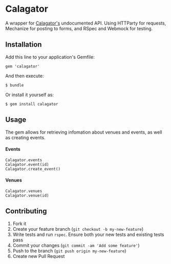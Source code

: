 # Calagator

A wrapper for [Calagator's](http://calagator.org) undocumented API. Using HTTParty for requests, Mechanize for posting to forms, and RSpec and Webmock for testing.

## Installation

Add this line to your application's Gemfile:

    gem 'calagator'

And then execute:

    $ bundle

Or install it yourself as:

    $ gem install calagator

## Usage

The gem allows for retrieving infomation about venues and events, as well as creating events.

#### Events

    Calagator.events
    Calagator.event(id)
    Calagator.create_event()

#### Venues

    Calagator.venues
    Calagator.venue(id)

## Contributing

1. Fork it
2. Create your feature branch (`git checkout -b my-new-feature`)
3. Write tests and run `rspec`. Ensure both your new tests and existing tests pass
4. Commit your changes (`git commit -am 'Add some feature'`)
5. Push to the branch (`git push origin my-new-feature`)
6. Create new Pull Request
